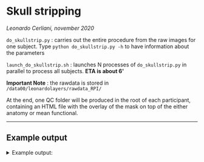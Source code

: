 # Skull stripping
_Leonardo Cerliani, november 2020_


`do_skullstrip.py` : carries out the entire procedure from the raw images for one subject. Type `python do_skullstrip.py -h` to have information about the parameters

`launch_do_skullstrip.sh` : launches N processes of `do_skullstrip.py` in parallel to process all subjects. __ETA is about 6'__

__Important Note__ : the rawdata is stored in
`/data00/leonardolayers/rawdata_RPI/`

At the end, one QC folder will be produced in the root of each participant, containing an HTML file with the overlay of the mask on top of the either anatomy or mean functional.

---

## Example output

<details>
<summary>Example output:</summary>
<p>

```bash

regdata/sub_02
├── QC
│   └── skullstrip
│       ├── images
│       │   ├── full_anat_mask.png
│       │   ├── sub_02_ses_01_T123.png
│       │   ├── sub_02_ses_01_task_1_run_1.png
│       │   ├── sub_02_ses_01_task_1_run_2.png
│       │   ├── sub_02_ses_01_task_2_run_1.png
│       │   ├── sub_02_ses_01_task_2_run_2.png
│       │   ├── sub_02_ses_02_T123.png
│       │   ├── sub_02_ses_02_task_3_run_1.png
│       │   ├── sub_02_ses_02_task_3_run_2.png
│       │   ├── sub_02_ses_02_task_4_run_1.png
│       │   └── sub_02_ses_02_task_4_run_2.png
│       ├── skullstrip.html
│       └── skullstrip.md
├── ses_01
│   ├── anat
│   │   ├── full_T1w.nii.gz
│   │   ├── full_T1w_brain.nii.gz
│   │   ├── full_T1w_brain_mask.nii.gz
│   │   ├── part_T1w.nii.gz
│   │   ├── part_T1w_brain.nii.gz
│   │   └── part_T1w_brain_mask.nii.gz
└── ses_02
    ├── anat
    │   ├── part_T1w.nii.gz
    │   ├── part_T1w_brain.nii.gz
    │   └── part_T1w_brain_mask.nii.gz
```

</p>
</details>  
